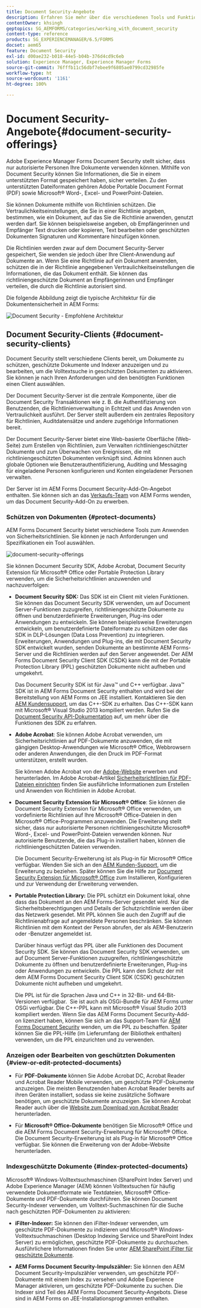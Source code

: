 ```yaml
---
title: Document Security-Angebote
description: Erfahren Sie mehr über die verschiedenen Tools und Funktionen von AEM Document Security
contentOwner: khsingh
geptopics: SG_AEMFORMS/categories/working_with_document_security
content-type: reference
products: SG_EXPERIENCEMANAGER/6.5/FORMS
docset: aem65
feature: Document Security
exl-id: d00ae232-b018-44e5-b04b-376d4cd9c6eb
solution: Experience Manager, Experience Manager Forms
source-git-commit: 76fffb11c56dbf7ebee9f6805ae0799cd32985fe
workflow-type: ht
source-wordcount: '1161'
ht-degree: 100%

---
```


# Document Security-Angebote{#document-security-offerings}

Adobe Experience Manager Forms Document Security stellt sicher, dass nur autorisierte Personen Ihre Dokumente verwenden können. Mithilfe von Document Security können Sie Informationen, die Sie in einem unterstützten Format gespeichert haben, sicher verteilen. Zu den unterstützten Dateiformaten gehören Adobe Portable Document Format (PDF) sowie Microsoft® Word-, Excel- und PowerPoint-Dateien.

Sie können Dokumente mithilfe von Richtlinien schützen. Die Vertraulichkeitseinstellungen, die Sie in einer Richtlinie angeben, bestimmen, wie ein Dokument, auf das Sie die Richtlinie anwenden, genutzt werden darf. Sie können beispielsweise angeben, ob Empfängerinnen und Empfänger Text drucken oder kopieren, Text bearbeiten oder geschützten Dokumenten Signaturen und Kommentare hinzufügen können.

Die Richtlinien werden zwar auf dem Document Security-Server gespeichert, Sie wenden sie jedoch über Ihre Client-Anwendung auf Dokumente an. Wenn Sie eine Richtlinie auf ein Dokument anwenden, schützen die in der Richtlinie angegebenen Vertraulichkeitseinstellungen die Informationen, die das Dokument enthält. Sie können das richtliniengeschützte Dokument an Empfängerinnen und Empfänger verteilen, die durch die Richtlinie autorisiert sind.

Die folgende Abbildung zeigt die typische Architektur für die Dokumentensicherheit in AEM Forms:

![Document Security - Empfohlene Architektur](do-not-localize/document_security_architecture.png)

## Document Security-Clients {#document-security-clients}

Document Security stellt verschiedene Clients bereit, um Dokumente zu schützen, geschützte Dokumente und Indexer anzuzeigen und zu bearbeiten, um die Volltextsuche in geschützten Dokumenten zu aktivieren. Sie können je nach Ihren Anforderungen und den benötigten Funktionen einen Client auswählen.

Der Document Security-Server ist die zentrale Komponente, über die Document Security Transaktionen wie z. B. die Authentifizierung von Benutzenden, die Richtlinienverwaltung in Echtzeit und das Anwenden von Vertraulichkeit ausführt. Der Server stellt außerdem ein zentrales Repository für Richtlinien, Auditdatensätze und andere zugehörige Informationen bereit.

Der Document Security-Server bietet eine Web-basierte Oberfläche (Web-Seite) zum Erstellen von Richtlinien, zum Verwalten richtliniengeschützter Dokumente und zum Überwachen von Ereignissen, die mit richtliniengeschützten Dokumenten verknüpft sind. Admins können auch globale Optionen wie Benutzerauthentifizierung, Auditing und Messaging für eingeladene Personen konfigurieren und Konten eingeladener Personen verwalten.

Der Server ist im AEM Forms Document Security-Add-On-Angebot enthalten. Sie können sich an das [Verkaufs-Team](https://business.adobe.com/request-consultation/experience-cloud.html?s_osc=70114000002JNwKAAW&amp;s_iid=70114000002JHs3AAG) von AEM Forms wenden, um das Document Security-Add-On zu erwerben.

### Schützen von Dokumenten {#protect-documents}

AEM Forms Document Security bietet verschiedene Tools zum Anwenden von Sicherheitsrichtlinien. Sie können je nach Anforderungen und Spezifikationen ein Tool auswählen.

![document-security-offerings](assets/document-security-offerings.png)

Sie können Document Security SDK, Adobe Acrobat, Document Security Extension für Microsoft® Office oder Portable Protection Library verwenden, um die Sicherheitsrichtlinien anzuwenden und nachzuverfolgen:

* **Document Security SDK:** Das SDK ist ein Client mit vielen Funktionen. Sie können das Document Security SDK verwenden, um auf Document Server-Funktionen zuzugreifen, richtliniengeschützte Dokumente zu öffnen und benutzerdefinierte Erweiterungen, Plug-ins oder Anwendungen zu entwickeln. Sie können beispielsweise Erweiterungen entwickeln, um benutzerdefinierte Dateiformate zu schützen oder das SDK in DLP-Lösungen (Data Loss Prevention) zu integrieren. Erweiterungen, Anwendungen und Plug-ins, die mit Document Security SDK entwickelt wurden, senden Dokumente an bestimmte AEM Forms-Server und die Richtlinien werden auf den Server angewendet. Der AEM Forms Document Security Client SDK (CSDK) kann die mit der Portable Protection Library (PPL) geschützten Dokumente nicht aufheben und umgekehrt.

  Das Document Security SDK ist für Java™ und C++ verfügbar. Java™ SDK ist in AEM Forms Document Security enthalten und wird bei der Bereitstellung von AEM Forms on JEE installiert. Kontaktieren Sie den [AEM Kundensupport](https://experienceleague.adobe.com/?lang=de&amp;support-solution=General&amp;support-tab=home#support), um das C++-SDK zu erhalten. Das C++-SDK kann mit Microsoft® Visual Studio 2013 kompiliert werden. Rufen Sie die [Document Security API-Dokumentation](https://help.adobe.com/de_DE/livecycle/11.0/Services/WS92d06802c76abadb76c48dfe12dbeb3e281-7ff0.2.html) auf, um mehr über die Funktionen des SDK zu erfahren.

* **Adobe Acrobat**: Sie können Adobe Acrobat verwenden, um Sicherheitsrichtlinien auf PDF-Dokumente anzuwenden, die mit gängigen Desktop-Anwendungen wie Microsoft® Office, Webbrowsern oder anderen Anwendungen, die den Druck im PDF-Format unterstützen, erstellt wurden.

  Sie können Adobe Acrobat von der [Adobe-Website](https://www.adobe.com/de/acrobat/free-trial-download.html) erwerben und herunterladen. Im Adobe Acrobat-Artikel [Sicherheitsrichtlinien für PDF-Dateien einrichten](https://helpx.adobe.com/de/acrobat/using/setting-security-policies-pdfs.html) finden Sie ausführliche Informationen zum Erstellen und Anwenden von Richtlinien in Adobe Acrobat.

* **Document Security Extension für Microsoft® Office**: Sie können die Document Security Extension für Microsoft® Office verwenden, um vordefinierte Richtlinien auf Ihre Microsoft® Office-Dateien in den Microsoft® Office-Programmen anzuwenden. Die Erweiterung stellt sicher, dass nur autorisierte Personen richtliniengeschützte Microsoft® Word-, Excel- und PowerPoint-Dateien verwenden können. Nur autorisierte Benutzende, die das Plug-in installiert haben, können die richtliniengeschützten Dateien verwenden.

  Die Document Security-Erweiterung ist als Plug-in für Microsoft® Office verfügbar. Wenden Sie sich an den [AEM Kunden-Support](https://helpx.adobe.com/de/marketing-cloud/contact-support.html), um die Erweiterung zu beziehen. Später können Sie die Hilfe zur [Document Security Extension für Microsoft® Office](https://experienceleague.adobe.com/docs/experience-manager-document-security/using/download-installer.html?lang=de) zum Installieren, Konfigurieren und zur Verwendung der Erweiterung verwenden.

* **Portable Protection Library:** Die PPL schützt ein Dokument lokal, ohne dass das Dokument an den AEM Forms-Server gesendet wird. Nur die Sicherheitsberechtigungen und Details der Schutzrichtlinie werden über das Netzwerk gesendet. Mit PPL können Sie auch den Zugriff auf die Richtlinienabfrage auf angemeldete Personen beschränken. Sie können Richtlinien mit dem Kontext der Person abrufen, der als AEM-Benutzerin oder -Benutzer angemeldet ist.

  Darüber hinaus verfügt das PPL über alle Funktionen des Document Security SDK. Sie können das Document Security SDK verwenden, um auf Document Server-Funktionen zuzugreifen, richtliniengeschützte Dokumente zu öffnen und benutzerdefinierte Erweiterungen, Plug-ins oder Anwendungen zu entwickeln. Die PPL kann den Schutz der mit dem AEM Forms Document Security Client SDK (CSDK) geschützten Dokumente nicht aufheben und umgekehrt.

  Die PPL ist für die Sprachen Java und C++ in 32-Bit- und 64-Bit-Versionen verfügbar.  Sie ist auch als OSGi-Bundle für AEM Forms unter OSGi verfügbar. Die C++-PPL kann mit Microsoft® Visual Studio 2013 kompiliert werden. Wenn Sie das AEM Forms Document Security-Add-on lizenziert haben, können Sie sich an das Support-Team für [AEM Forms Document Security](https://experienceleague.adobe.com/?lang=de&amp;support-solution=General&amp;support-tab=home#support) wenden, um die PPL zu beschaffen. Später können Sie die PPL-Hilfe (im Lieferumfang der Bibliothek enthalten) verwenden, um die PPL einzurichten und zu verwenden.

### Anzeigen oder Bearbeiten von geschützten Dokumenten {#view-or-edit-protected-documents}

* Für **PDF-Dokumente** können Sie Adobe Acrobat DC, Acrobat Reader und Acrobat Reader Mobile verwenden, um geschützte PDF-Dokumente anzuzeigen. Die meisten Benutzenden haben Acrobat Reader bereits auf ihren Geräten installiert, sodass sie keine zusätzliche Software benötigen, um geschützte Dokumente anzuzeigen. Sie können Acrobat Reader auch über die [Website zum Download von Acrobat Reader](https://get.adobe.com/de/reader/) herunterladen.

* Für **Microsoft® Office-Dokumente** benötigen Sie Microsoft® Office und die AEM Forms Document Security-Erweiterung für Microsoft® Office. Die Document Security-Erweiterung ist als Plug-in für Microsoft® Office verfügbar. Sie können die Erweiterung von der Adobe-Website herunterladen.

### Indexgeschützte Dokumente {#index-protected-documents}

Microsoft® Windows-Volltextsuchmaschinen (SharePoint Index Server) und Adobe Experience Manager (AEM) können Volltextsuchen für häufig verwendete Dokumentformate wie Textdateien, Microsoft® Office-Dokumente und PDF-Dokumente durchführen. Sie können Document Security-Indexer verwenden, um Volltext-Suchmaschinen für die Suche nach geschützten PDF-Dokumenten zu aktivieren:

* **iFilter-Indexer:** Sie können den iFilter-Indexer verwenden, um geschützte PDF-Dokumente zu indizieren und Microsoft® Windows-Volltextsuchmaschinen (Desktop Indexing Service und SharePoint Index Server) zu ermöglichen, geschützte PDF-Dokumente zu durchsuchen. Ausführlichere Informationen finden Sie unter [AEM SharePoint iFilter für geschützte Dokumente](assets/sharepoint-ifilter-doc-security.pdf).

* **AEM Forms Document Security-Impulszähler:** Sie können den AEM Document Security-Impulszähler verwenden, um geschützte PDF-Dokumente mit einem Index zu versehen und Adobe Experience Manager aktivieren, um geschützte PDF-Dokumente zu suchen. Die Indexer sind Teil des AEM Forms Document Security-Angebots. Diese sind in AEM Forms on JEE-Installationsprogrammen enthalten.
